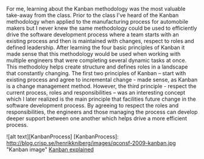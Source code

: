 For me, learning about the Kanban methodology was the most valuable take-away from the class. Prior to the class I’ve heard of the Kanban methodology when applied to the manufacturing process for automobile makers but I never knew the same methodology could be used to efficiently drive the software development process where a team starts with an existing process and then is maintained with changes, respect to roles and defined leadership. After learning the four basic principles of Kanban it made sense that this methodology would be used when working with multiple engineers that were completing several dynamic tasks at once. This methodoloy helps create structure and defines roles in a landscape that constantly changing. The first two principles of Kanban – start with existing process and agree to incremental change  - made sense, as Kanban is a change management method. However, the third principle - respect the current process, roles and responsibilities – was an interesting concept which I later realized is the main principle that facilities future change in the software development process. By agreeing to respect the roles and responsibilities, the engineers and those managing the process can develop deeper support between one another which helps drive a more efficient process.


![alt text][KanbanProcess]
[KanbanProcess]: http://blog.crisp.se/henrikkniberg/images/qconsf-2009-kanban.jpg "Kanban image"
[Kanban explained](http://kanbanblog.com/explained/)
